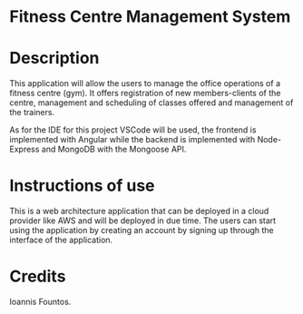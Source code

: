 # Fitness Centre Management System

# Description

This application will allow the users to manage the office operations of a fitness centre (gym). It offers registration of new members-clients of the centre, management and scheduling of classes offered and management of the trainers.

As for the IDE for this project VSCode will be used, the frontend is implemented with Angular while the backend is implemented with Node-Express and MongoDB with the Mongoose API.

# Instructions of use

This is a web architecture application that can be deployed in a cloud provider like AWS and will be deployed in due time. The users can start using the application by creating an account by signing up through the interface of the application.

# Credits

Ioannis Fountos. 
